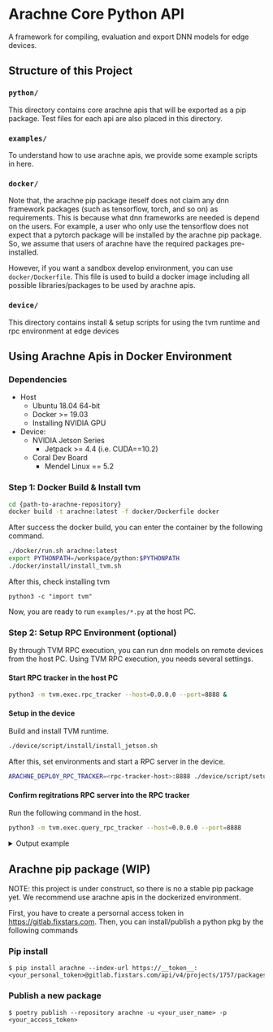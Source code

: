 # Arachne Core Python API

A framework for compiling, evaluation and export DNN models for edge devices.

## Structure of this Project

### `python/`
This directory contains core arachne apis that will be exported as a pip package.
Test files for each api are also placed in this directory.

### `examples/`
To understand how to use arachne apis, we provide some example scripts in here.

### `docker/`

Note that, the arachne pip package iteself does not claim any dnn framework packages (such as tensorflow, torch, and so on) as requirements.
This is because what dnn frameworks are needed is depend on the users.
For example, a user who only use the tensorflow does not expect that a pytorch package will be installed by the arachne pip package.
So, we assume that users of arachne have the required packages pre-installed.

However, if you want a sandbox develop environment, you can use `docker/Dockerfile`.
This file is used to build a docker image including all possible libraries/packages to be used by arachne apis.

### `device/`

This directory contains install & setup scripts for using the tvm runtime and rpc environment at edge devices

## Using Arachne Apis in Docker Environment

### Dependencies
* Host
    * Ubuntu 18.04 64-bit
    * Docker >= 19.03
    * Installing NVIDIA GPU
* Device:
    * NVIDIA Jetson Series
      * Jetpack >= 4.4 (i.e. CUDA==10.2)
    * Coral Dev Board
      * Mendel Linux == 5.2

### Step 1: Docker Build & Install tvm
```sh
cd {path-to-arachne-repository}
docker build -t arachne:latest -f docker/Dockerfile docker
```

After success the docker build, you can enter the container by the following command.

```sh
./docker/run.sh arachne:latest
export PYTHONPATH=/workspace/python:$PYTHONPATH
./docker/install/install_tvm.sh
```

After this, check installing tvm
```
python3 -c "import tvm"
```

Now, you are ready to run `examples/*.py` at the host PC.

### Step 2: Setup RPC Environment (optional)

By through TVM RPC execution, you can run dnn models on remote devices from the host PC.
Using TVM RPC execution, you needs several settings.

#### Start RPC tracker in the host PC
```sh
python3 -m tvm.exec.rpc_tracker --host=0.0.0.0 --port=8888 &
```

#### Setup in the device
Build and install TVM runtime.
```sh
./device/script/install/install_jetson.sh
```

After this, set environments and start a RPC server in the device.
```sh
ARACHNE_DEPLOY_RPC_TRACKER=<rpc-tracker-host>:8888 ./device/script/setup/setup_jetson_nano.sh
```

#### Confirm regitrations RPC server into the RPC tracker

Run the following command in the host.

```sh
python3 -m tvm.exec.query_rpc_tracker --host=0.0.0.0 --port=8888
```

<details>
<summary>Output example</summary>

```
Tracker address 0.0.0.0:8888

Server List
----------------------------
server-address  key
----------------------------
${device-ip-address}:xxxx    server:${key-name}
----------------------------

Queue Status
----------------------------------------
key                total  free  pending
----------------------------------------
jetson-nano           1      1        0
----------------------------------------
```
</details>

## Arachne pip package (WIP)
NOTE: this project is under construct, so there is no a stable pip package yet.
We recommend use arachne apis in the dockerized environment.

First, you have to create a persornal access token in https://gitlab.fixstars.com.
Then, you can install/publish a python pkg by the following commands

### Pip install

```
$ pip install arachne --index-url https://__token__:<your_personal_token>@gitlab.fixstars.com/api/v4/projects/1757/packages/pypi/simple
```

### Publish a new package

```
$ poetry publish --repository arachne -u <your_user_name> -p <your_access_token>
```
